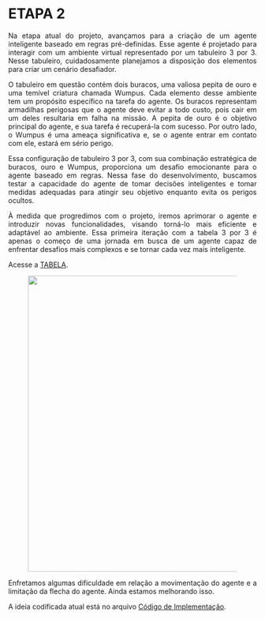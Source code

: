 # **ETAPA 2**

<p ALIGN = justify >Na etapa atual do projeto, avançamos para a criação de um agente inteligente baseado em regras pré-definidas. Esse agente é projetado para interagir com um ambiente virtual representado por um tabuleiro 3 por 3. Nesse tabuleiro, cuidadosamente planejamos a disposição dos elementos para criar um cenário desafiador.</p>

<p ALIGN = justify >O tabuleiro em questão contém dois buracos, uma valiosa pepita de ouro e uma temível criatura chamada Wumpus. Cada elemento desse ambiente tem um propósito específico na tarefa do agente. Os buracos representam armadilhas perigosas que o agente deve evitar a todo custo, pois cair em um deles resultaria em falha na missão. A pepita de ouro é o objetivo principal do agente, e sua tarefa é recuperá-la com sucesso. Por outro lado, o Wumpus é uma ameaça significativa e, se o agente entrar em contato com ele, estará em sério perigo.</p>

<p ALIGN = justify >Essa configuração de tabuleiro 3 por 3, com sua combinação estratégica de buracos, ouro e Wumpus, proporciona um desafio emocionante para o agente baseado em regras. Nessa fase do desenvolvimento, buscamos testar a capacidade do agente de tomar decisões inteligentes e tomar medidas adequadas para atingir seu objetivo enquanto evita os perigos ocultos.</p>

<p ALIGN = justify >À medida que progredimos com o projeto, iremos aprimorar o agente e introduzir novas funcionalidades, visando torná-lo mais eficiente e adaptável ao ambiente. Essa primeira iteração com a tabela 3 por 3 é apenas o começo de uma jornada em busca de um agente capaz de enfrentar desafios mais complexos e se tornar cada vez mais inteligente.</p>

Acesse a [TABELA](https://docs.google.com/spreadsheets/d/1P9ERyc96ZGstzZdIpT79o8C-XpIPPAhLF2d93hOksVY/edit?usp=sharing).

<figure>
<center>
<img src='https://drive.google.com/uc?export=view&id=1EoFJfMuvUNYNsFybpXBKaqlrBpadyyxQ' width="600"  />
</center>
</figure>

<p ALIGN = justify >Enfretamos algumas dificuldade em relação a movimentação do agente e a limitação da flecha do agente. Ainda estamos melhorando isso.</p>

A ideia codificada atual está no arquivo [Código de Implementação](https://github.com/cotabr/Mundo-de-Wumpus/blob/main/Etapa%202/main.py).
